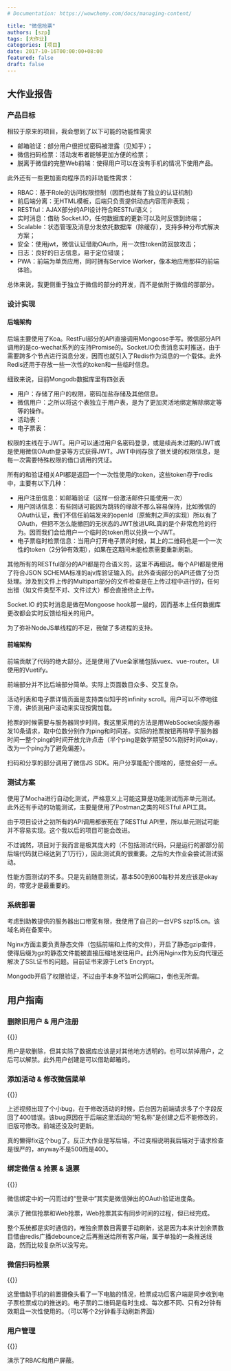```yaml
---
# Documentation: https://wowchemy.com/docs/managing-content/

title: "微信抢票"
authors: [szp]
tags: [大作业]
categories: [项目]
date: 2017-10-16T00:00:00+08:00
featured: false
draft: false
---
```


## 大作业报告

### 产品目标

相较于原来的项目，我会想到了以下可能的功能性需求

- 邮箱验证：部分用户很担忧密码被泄露（见知乎）；
- 微信扫码检票：活动发布者能够更加方便的检票；
- 脱离于微信的完整Web前端：使得用户可以在没有手机的情况下使用产品。

此外还有一些更加面向程序员的非功能性需求：

- RBAC：基于Role的访问权限控制（因而也就有了独立的认证机制）
- 前后端分离：无HTML模板，后端只负责提供动态内容而非表现；
- RESTful：AJAX部分的API设计符合RESTful语义；
- 实时消息：借助 Socket.IO，任何数据库的更新可以及时反馈到终端；
- Scalable：状态管理及消息分发依托数据库（除缓存），支持多种分布式解决方案；
- 安全：使用jwt，微信认证借助OAuth，用一次性token防回放攻击；
- 日志：良好的日志信息，易于定位错误；
- PWA：前端为单页应用，同时拥有Service Worker，像本地应用那样的前端体验。

总体来说，我更侧重于独立于微信的部分的开发，而不是依附于微信的那部分。

### 设计实现

#### 后端架构

后端主要使用了Koa。RestFul部分的API直接调用Mongoose手写。微信部分API调用的是co-wechat系列的支持Promise的。Socket.IO负责消息实时推送，由于需要跨多个节点进行消息分发，因而也就引入了Redis作为消息的一个载体。此外Redis还用于存放一些一次性的token和一些临时信息。

细致来说，目前Mongodb数据库里有四张表

- 用户：存储了用户的权限，密码加盐存储及其他信息。
- 微信用户：之所以将这个表独立于用户表，是为了更加灵活地绑定解除绑定等等的操作。
- 活动表：
- 电子票表：

权限的主线在于JWT。用户可以通过用户名密码登录，或是续尚未过期的JWT或是使用微信OAuth登录等方式获得JWT。JWT中间存放了很关键的权限信息，是每一次需要特殊权限的借口调用的凭证。

所有的和验证相关API都是返回一个一次性使用的token，这些token存于redis中，主要有以下几种：

- 用户注册信息：如邮箱验证（这样一份激活邮件只能使用一次）
- 用户回话信息：有些回话可能因为跳转的缘故不那么容易保持，比如微信的OAuth认证，我们不信任前端发来的openId（原紫荆之声的实现）所以有了OAuth，但把不怎么能撤回的无状态的JWT放进URL真的是个非常危险的行为。因而我们会给用户一个临时的token用以兑换一个JWT。
- 电子票临时检票信息：当用户打开电子票的时候，其上的二维码也是一个一次性的token（2分钟有效期），如果在这期间未能检票需要重新刷新。

其他所有的RESTful部分的API都是符合语义的，这里不再细说。每个API都是使用了符合JSON SCHEMA标准的ajv库验证输入的。此外查询部分的API还做了分页处理。涉及到文件上传的Multipart部分的文件检查是在上传过程中进行的，任何出错（如文件类型不对、文件过大）都会直接终止上传。

Socket.IO 的实时消息是做在Mongoose hook那一层的，因而基本上任何数据库更改都会实时反馈给相关的用户。

为了弥补NodeJS单线程的不足，我做了多进程的支持。

#### 前端架构

前端贡献了代码的绝大部分。还是使用了Vue全家桶包括vuex、vue-router。UI使用的Vuetify。

前端部分并不比后端部分简单。实际上页面数目众多、交互复杂。

活动列表和电子票详情页面是支持类似知乎的infinity scroll。用户可以不停地往下滑，讲侦测用户滚动来实现按需加载。

抢票的时候需要与服务器同步时间，我这里采用的方法是用WebSocket向服务器发10条请求，取中位数分别作为ping和时间差。实际的抢票按钮再稍早于服务器时间一整个ping的时间开放允许点击（半个ping是数学期望50%刚好时间okay，改为一个ping为了避免偏差）。

扫码和分享的部分调用了微信JS SDK。用户分享能配个图啥的，感觉会好一点。

### 测试方案

使用了Mocha进行自动化测试，严格意义上可能这算是功能测试而非单元测试。此外还有手动的功能测试，主要是使用了Postman之类的RESTful API工具。

由于项目设计之初所有的API调用都嵌死在了RESTful API里，所以单元测试可能并不容易实现。这个我以后的项目可能会改进。

不过诚然，项目对于我而言是极其庞大的（不包括测试代码，只是运行的那部分前后端代码就已经达到了1万行），因此测试真的很重要。之后的大作业会尝试测试驱动。

性能方面测试的不多。只是先前随意测试，基本500到600每秒并发应该是okay的，带宽才是最重要的。

### 系统部署

考虑到助教提供的服务器出口带宽有限，我使用了自己的一台VPS szp15.cn。该域名尚在备案中。

Nginx方面主要负责静态文件（包括前端和上传的文件），开启了静态gzip查件，使得后缀为gz的静态文件能被直接压缩地发往用户。此外用Nginx作为反向代理还解决了SSL证书的问题。目前证书来源于Let’s Encrypt。

Mongodb开启了权限验证，不过由于本身不监听公网端口，倒也无所谓。

## 用户指南

### 删除旧用户 & 用户注册

{{<bilibili aid="84684666" bvid="BV187411a7n8" cid="144832583">}}

用户是软删除，但其实除了数据库应该是对其他地方透明的。也可以禁掉用户，之后可以解禁。此外用户创建是可以借助邮箱的。

### 添加活动 & 修改微信菜单

{{<bilibili aid="84684783" bvid="BV187411a7Eq" cid="144832859">}}

上述视频出现了个小bug，在于修改活动的时候，后台因为前端请求多了个字段反回了400错误。该bug原因在于后端这里活动的“短名称”是创建之后不能修改的，旧版可修改。前端还没及时更新。

真的懒得fix这个bug了。反正大作业是写后端，不过变相说明我后端对于请求检查是很严的，anyway不是500而是400。

### 绑定微信 & 抢票 & 退票

{{<bilibili aid="84685190" bvid="BV1a7411a7EN" cid="144833382">}}

微信绑定中的一闪而过的“登录中”其实是微信弹出的OAuth验证进度条。

演示了微信抢票和Web抢票，Web抢票其实有同步时间的过程，但已经完成。

整个系统都是实时通信的，唯独余票数目需要手动刷新，这是因为本来计划余票数目借由redis广播debounce之后再推送给所有客户端，属于单独的一条推送线路，然而比较复杂所以没写完。

### 微信扫码检票

{{<bilibili aid="84685460" bvid="BV1a7411a7pL" cid="144833658">}}

这里借助手机的前置摄像头看了一下电脑的情况，检票成功后客户端是同步收到电子票检票成功的推送的。电子票的二维码是临时生成、每次都不同、只有2分钟有效期且一次性使用的。（可以等个2分钟看手动刷新界面）

### 用户管理

{{<bilibili aid="84685714" bvid="BV1a7411a74e" cid="144834066">}}

演示了RBAC和用户屏蔽。
